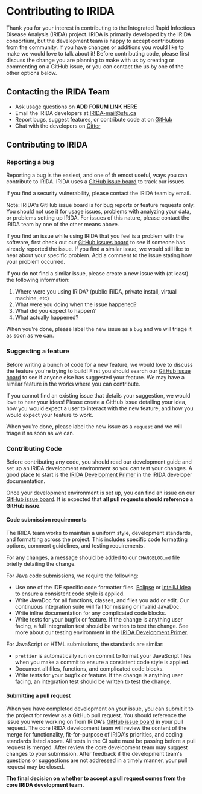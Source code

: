 Contributing to IRIDA
=====================

Thank you for your interest in contributing to the Integrated Rapid Infectious Disease Analysis (IRIDA) project.  IRIDA is primarily developed by the IRIDA consortium, but the development team is happy to accept contributions from the community.  If you have changes or additions you would like to make we would love to talk about it!  Before contributing code, please first discuss the change you are planning to make with us by creating or commenting on a GitHub issue, or you can contact the us by one of the other options below.


Contacting the IRIDA Team
-------------------------
* Ask usage questions on __ADD FORUM LINK HERE__
* Email the IRIDA developers at IRIDA-mail@sfu.ca
* Report bugs, suggest features, or contribute code at on [GitHub](http://github.com/phac-nml/irida)
* Chat with the developers on [Gitter](https://gitter.im/irida-project/)


Contributing to IRIDA
---------------------

### Reporting a bug

Reporting a bug is the easiest, and one of th emost useful, ways you can contribute to IRIDA.  IRIDA uses a [GitHub issue board] to track our issues.

If you find a security vulnerability, please contact the IRIDA team by email.

Note: IRIDA's GitHub issue board is for bug reports or feature requests only.  You should not use it for usage issues, problems with analyzing your data, or problems setting up IRIDA.  For issues of this nature, please contact the IRIDA team by one of the other means above.

If you find an issue while using IRIDA that you feel is a problem with the software, first check out our [GitHub issues board](https://github.com/phac-nml/irida/issues) to see if someone has already reported the issue.  If you find a similar issue, we would still like to hear about your specific problem.  Add a comment to the issue stating how your problem occurred.

If you do not find a similar issue, please create a new issue with (at least) the following information:

1. Where were you using IRIDA? (public IRIDA, private install, virtual machine, etc)
2. What were you doing when the issue happened?
3. What did you expect to happen?
4. What actually happened?

When you're done, please label the new issue as a `bug` and we will triage it as soon as we can.

### Suggesting a feature

Before writing a bunch of code for a new feature, we would love to discuss the feature you're trying to build!  First you should search our [GitHub issue board] to see if anyone else has suggested your feature.  We may have a similar feature in the works where you can contribute.

If you cannot find an existing issue that details your suggestion, we would love to hear your ideas!  Please create a GitHub issue detailing your idea, how you would expect a user to interact with the new feature, and how you would expect your feature to work.

When you're done, please label the new issue as a `request` and we will triage it as soon as we can.


### Contributing Code

Before contributing any code, you should read our development guide and set up an IRIDA development environment so you can test your changes.  A good place to start is the [IRIDA Development Primer](https://irida.corefacility.ca/documentation/developer/getting-started/) in the IRIDA developer documentation.

Once your development environment is set up, you can find an issue on our [GitHub issue board].  It is expected that **all pull requests should reference a GitHub issue**.

#### Code submission requirements

The IRIDA team works to maintain a uniform style, development standards, and formatting across the project.  This includes specific code formatting options, comment guidelines, and testing requirements.

For any changes, a message should be added to our `CHANGELOG.md` file briefly detailing the change.

For Java code submissions, we require the following:
* Use one of the IDE specific code formatter files.  [Eclipse](https://irida.corefacility.ca/documentation/developer/files/eclipse-code-formatter.xml) or [IntelliJ Idea](https://irida.corefacility.ca/documentation/developer/files/intellij-code-style-schemes.xml) to ensure a consistent code style is applied.
* Write JavaDoc for all functions, classes, and files you add or edit.  Our continuous integration suite will fail for missing or invalid JavaDoc.
* Write inline documentation for any complicated code blocks.
* Write tests for your bugfix or feature.  If the change is anything user facing, a full integration test should be written to test the change.  See more about our testing environment in the [IRIDA Development Primer](https://irida.corefacility.ca/documentation/developer/getting-started/).

For JavaScript or HTML submissions, the standards are similar:
* `prettier` is automatically run on commit to format your JavaScript files when you make a commit to ensure a consistent code style is applied.
* Document all files, functions, and complicated code blocks.
* Write tests for your bugfix or feature.  If the change is anything user facing, an integration test should be written to test the change.

#### Submitting a pull request

When you have completed development on your issue, you can submit it to the project for review as a GitHub pull request.  You should reference the issue you were working on from IRIDA's [GitHub issue board] in your pull request.  The core IRIDA development team will review the content of the merge for functionality, fit-for-purpose of IRIDA's priorities, and coding standards listed above.  All tests in the CI suite must be passing before a pull request is merged.  After review the core development team may suggest changes to your submission.  After feedback if the development team's questions or suggestions are not addressed in a timely manner, your pull request may be closed.

**The final decision on whether to accept a pull request comes from the core IRIDA development team.**

[GitHub issue board]: https://github.com/phac-nml/irida/issues